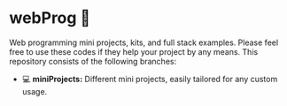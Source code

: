# webProg &#128241;
Web programming mini projects, kits, and full stack examples. Please feel free to use these codes if they help your project by any means. This repository consists of the following branches:
- &#128187; **miniProjects:** Different mini projects, easily tailored for any custom usage.
